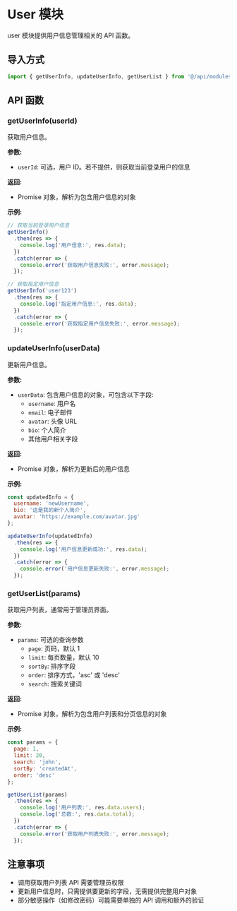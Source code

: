 # User 模块

user 模块提供用户信息管理相关的 API 函数。

## 导入方式

```js
import { getUserInfo, updateUserInfo, getUserList } from '@/api/modules/user';
```

## API 函数

### getUserInfo(userId)

获取用户信息。

**参数:**
- `userId`: 可选，用户 ID。若不提供，则获取当前登录用户的信息

**返回:**
- Promise 对象，解析为包含用户信息的对象

**示例:**
```js
// 获取当前登录用户信息
getUserInfo()
  .then(res => {
    console.log('用户信息:', res.data);
  })
  .catch(error => {
    console.error('获取用户信息失败:', error.message);
  });

// 获取指定用户信息
getUserInfo('user123')
  .then(res => {
    console.log('指定用户信息:', res.data);
  })
  .catch(error => {
    console.error('获取指定用户信息失败:', error.message);
  });
```

### updateUserInfo(userData)

更新用户信息。

**参数:**
- `userData`: 包含用户信息的对象，可包含以下字段:
  - `username`: 用户名
  - `email`: 电子邮件
  - `avatar`: 头像 URL
  - `bio`: 个人简介
  - 其他用户相关字段

**返回:**
- Promise 对象，解析为更新后的用户信息

**示例:**
```js
const updatedInfo = {
  username: 'newUsername',
  bio: '这是我的新个人简介',
  avatar: 'https://example.com/avatar.jpg'
};

updateUserInfo(updatedInfo)
  .then(res => {
    console.log('用户信息更新成功:', res.data);
  })
  .catch(error => {
    console.error('用户信息更新失败:', error.message);
  });
```

### getUserList(params)

获取用户列表，通常用于管理员界面。

**参数:**
- `params`: 可选的查询参数
  - `page`: 页码，默认 1
  - `limit`: 每页数量，默认 10
  - `sortBy`: 排序字段
  - `order`: 排序方式，'asc' 或 'desc'
  - `search`: 搜索关键词

**返回:**
- Promise 对象，解析为包含用户列表和分页信息的对象

**示例:**
```js
const params = {
  page: 1,
  limit: 20,
  search: 'john',
  sortBy: 'createdAt',
  order: 'desc'
};

getUserList(params)
  .then(res => {
    console.log('用户列表:', res.data.users);
    console.log('总数:', res.data.total);
  })
  .catch(error => {
    console.error('获取用户列表失败:', error.message);
  });
```

## 注意事项

- 调用获取用户列表 API 需要管理员权限
- 更新用户信息时，只需提供要更新的字段，无需提供完整用户对象
- 部分敏感操作（如修改密码）可能需要单独的 API 调用和额外的验证 